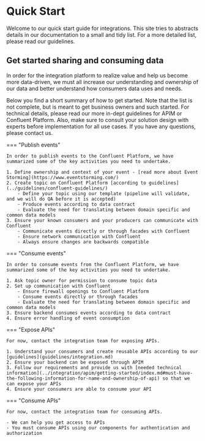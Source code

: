 # Quick Start
Welcome to our quick start guide for integrations. This site tries to abstracts details in our documentation to a small and tidy list. For a more detailed list, please read our guidelines. 

## Get started sharing and consuming data

In order for the integration platform to realize value and help us become more data-driven, we must all increase our understanding and ownership of our data and better understand how consumers data uses and needs. 

Below you find a short summary of how to get started. Note that the list is not complete, but is meant to get business owners and such started. For technical details, please read our more in-dept guidelines for APIM or Confluent Platform. Also, make sure to consult your solution design with experts before implementation for all use cases. If you have any questions, please contact us.

=== "Publish events"

    In order to publish events to the Confluent Platform, we have summarized some of the key activities you need to undertake.

    1. Define ownership and context of your event - [read more about Event Storming](https://www.eventstorming.com/)
    2. Create topic on Confluent Platform [according to guidelines](../guidelines/confluent-guidelines/)
        - Define your topic using our template (pipeline will validate, and we will do QA before it is accepted)
        - Produce events according to data contract 
        - Evaluate the need for translating between domain specific and common data models
    3. Ensure your known consumers and your producers can communicate with Confluent
        - Communicate events directly or through facades with Confluent
        - Ensure network communication with Confluent
        - Always ensure changes are backwards compatible

=== "Consume events"
    
    In order to consume events from the Confluent Platform, we have summarized some of the key activities you need to undertake.

    1. Ask topic owner for permission to consume topic data
    2. Set up communication with Confluent
        - Ensure firewall openings to Confluent Platform
        - Consume events directly or through facades
        - Evaluate the need for translating between domain specific and common data models
    3. Ensure backend consumes events according to data contract
    4. Ensure error handling of event consumption

=== "Expose APIs"

    For now, contact the integration team for exposing APIs. 

    1. Understand your consumers and create reusable APIs according to our [guidelines](guidelines/integration.md)
    2. Ensure your backend can be exposed through APIM
    3. Follow our requirements and provide us with [needed technical information](../integration/apim/getting-started/index.md#must-have-the-following-information-for-name-and-ownership-of-api) so that we can expose your APIs
    4. Ensure your consumers are able to consume your API

=== "Consume APIs"

    For now, contact the integration team for consuming APIs.

    - We can help you get access to APIs
    - You must consume APIs using our components for authentication and authorization